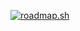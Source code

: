[![roadmap.sh](https://roadmap.sh/card/wide/66ffa8e6366148ee2860d1d8?variant=dark&roadmaps=backend)](https://roadmap.sh)

<!--
**georgeijidola/georgeijidola** is a ✨ _special_ ✨ repository because its `README.md` (this file) appears on your GitHub profile.

Here are some ideas to get you started:

- 🔭 I’m currently working on ...
- 🌱 I’m currently learning ...
- 👯 I’m looking to collaborate on ...
- 🤔 I’m looking for help with ...
- 💬 Ask me about ...
- 📫 How to reach me: ...
- 😄 Pronouns: ...
- ⚡ Fun fact: ...
-->
